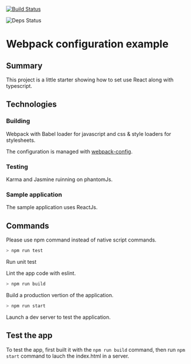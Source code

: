 [![Build Status](https://travis-ci.org/npirotte/react-typescript.svg?branch=master)](https://travis-ci.org/npirotte/react-typescript)

![Deps Status](https://david-dm.org/npirotte/webpack-config-example.svg)

# Webpack configuration example

## Summary

This project is a little starter showing how to set use React along with typescript.
## Technologies

### Building

Webpack with Babel loader for javascript and css & style loaders for stylesheets.

The configuration is managed with [webpack-config](https://www.npmjs.com/package/webpack-config).

### Testing

Karma and Jasmine ruinning on phantomJs.

### Sample application

The sample application uses ReactJs.

## Commands

Please use npm command instead of native script commands.

```bash
> npm run test
```

Run unit test

Lint the app code with eslint.

```bash
> npm run build
```

Build a production vertion of the application.

```bash
> npm run start
```

Launch a dev server to test the application.

## Test the app

To test the app, first built it with the `npm run build` command,
then run `npm start` command to lauch the index.html in a server.